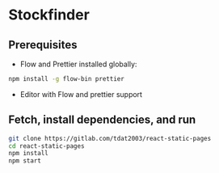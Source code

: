 # Stockfinder

## Prerequisites
* Flow and Prettier installed globally:
```sh
npm install -g flow-bin prettier
```
* Editor with Flow and prettier support

## Fetch, install dependencies, and run
```sh
git clone https://gitlab.com/tdat2003/react-static-pages
cd react-static-pages
npm install
npm start